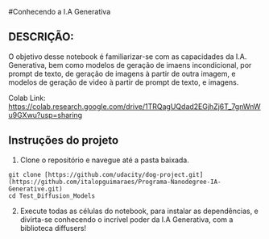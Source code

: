 #Conhecendo a I.A Generativa

## DESCRIÇÃO:
O objetivo desse notebook é familiarizar-se com as capacidades da I.A. Generativa, bem como modelos de geração de imaens incondicional, por prompt de texto, de geração de imagens à partir de outra imagem, e modelos de geração de video à partir de prompt de texto, e imagens.

Colab Link:
https://colab.research.google.com/drive/1TRQagUQdad2EGjhZj6T_7gnWnWu9GXwu?usp=sharing

## Instruções do projeto

1. Clone o repositório e navegue até a pasta baixada.
```	
git clone [https://github.com/udacity/dog-project.git](https://github.com/italopguimaraes/Programa-Nanodegree-IA-Generative.git)
cd Test_Diffusion_Models
```

2. Execute todas as células do notebook, para instalar as dependências, e divirta-se conhecendo o incrível poder da I.A Generativa, com a biblioteca diffusers!
